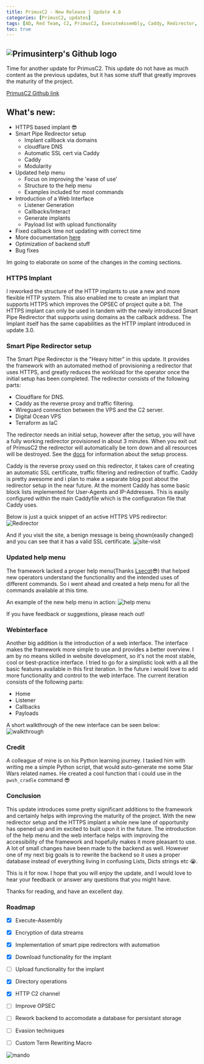 ```yaml
---
title: PrimusC2 - New Release | Update 4.0
categories: [PrimusC2, updates]
tags: [AD, Red Team, C2, PrimusC2, ExecuteAssembly, Caddy, Redirector, HTTPS]    
toc: true
---
```


![Primusinterp's Github logo](/assets/img/Primusc2.png)
--- 
Time for another update for PrimusC2. This update do not have as much content as the previous updates, but it has some stuff that greatly improves the maturity of the project. 

[PrimusC2 Github link](https://github.com/Primusinterp/PrimusC2)

## What's new:
- HTTPS based implant 😎 
- Smart Pipe Redirector setup
    + Implant callback via domains
    + cloudflare DNS
    + Automatic SSL cert via Caddy 
    + Caddy 
    + Modularity
- Updated help menu
    + Focus on improving the 'ease of use'
    + Structure to the help menu
    + Examples included for most commands
- Introduction of a Web Interface
    + Listener Generation 
    + Callbacks/Interact
    + Generate implants
    + Payload list with upload functionality 
- Fixed callback time not updating with correct time
- More documentation [here](https://primusinterp.com/PrimusC2/)
- Optimization of backend stuff
- Bug fixes

Im going to elaborate on some of the changes in the coming sections. 

### HTTPS Implant 
I reworked the structure of the HTTP implants to use a new and more flexible HTTP system. This also enabled me to create an implant that supports HTTPS which improves the OPSEC of project quite a bit. The HTTPS implant can only be used in tandem with the newly introduced Smart Pipe Redirector that supports using domains as the callback address. The Implant itself has the same capabilities as the HTTP implant introduced in update 3.0. 


### Smart Pipe Redirector setup
The Smart Pipe Redirector is the "Heavy hitter" in this update. It provides the framework with an automated method of provisioning a redirector that uses HTTPS, and greatly reduces the workload for the operator once the initial setup has been completed. The redirector consists of the following parts:

- Cloudflare for DNS.
- Caddy as the reverse proxy and traffic filtering.
- Wireguard connection between the VPS and the C2 server.
- Digital Ocean VPS
- Terraform as IaC

The redirector needs an initial setup, however after the setup, you will have a fully working redirector provisioned in about 3 minutes. When you exit out of PrimusC2 the redirector will automatically be torn down and all resources will be destroyed. See the [docs](https://primusinterp.com/PrimusC2/) for information about the setup process.

Caddy is the reverse proxy used on this redirector, it takes care of creating an automatic SSL certificate, traffic filtering and redirection of traffic. Caddy is pretty awesome and i plan to make a separate blog post about the redirector setup in the near future.  At the moment Caddy has some basic block lists implemented for User-Agents and IP-Addresses. This is easily configured within the main Caddyfile which is the configuration file that Caddy uses. 

Below is just a quick snippet of an active HTTPS VPS redirector:
![Redirector](/assets/img/Redirector_provisioned.png)

And if you visit the site, a benign message is being shown(easily changed) and you can see that it has a valid SSL certificate. 
![site-visit](/assets/img/caddy_block.png)

### Updated help menu
The framework lacked a proper help menu(Thanks [Lsecqt](https://www.youtube.com/watch?v=-yzP6Fwt9jo&t=3s)😎) that helped new operators understand the functionality and the intended uses of different commands. So i went ahead and created a help menu for all the commands available at this time. 

An example of the new help menu in action:
![help menu](/assets/img/Primus-help.gif)

If you have feedback or suggestions, please reach out!


### Webinterface
Another big addition is the introduction of a web interface. The interface makes the framework more simple to use and provides a better overview. I am by no means skilled in website development, so it's not the most stable, cool or best-practice interface. I tried to go for a simplistic look with a all the basic features available in this first iteration. In the future i would love to add more functionality and control to the web interface. The current iteration consists of the following parts:

- Home 
- Listener 
- Callbacks
- Payloads

A short walkthrough of the new interface can be seen below:
![walkthrough](/assets/img/Primus-web-walktrough.gif)

### Credit 
A colleague of mine []() is on his Python learning journey. I tasked him with writing me a simple Python script, that would auto-generate me some Star Wars related names. He created a cool function that i could use in the `pwsh_cradle` command 😎

### Conclusion
This update introduces some pretty significant additions to the framework and certainly helps with improving the maturity of the project. With the new redirector setup and the HTTPS implant a whole new lane of opportunity has opened up and im excited to built upon it in the future. The introduction of the help menu and the web interface helps with improving the accessibility of the framework and hopefully makes it more pleasant to use. A lot of small changes have been made to the backend as well. However one of my next big goals is to rewrite the backend so it uses a proper database instead of everything living in confusing Lists, Dicts strings etc 😭.


This is it for now. I hope that you will enjoy the update, and I would love to hear your feedback or answer any questions that you might have.

Thanks for reading, and have an excellent day.


### Roadmap
- [x] Execute-Assembly 
- [x] Encryption of data streams
- [x] Implementation of smart pipe redirectors with automation
- [x] Download functionality for the implant
- [ ] Upload functionality for the implant
- [x] Directory operations
- [x] HTTP C2 channel 
- [ ] Improve OPSEC
- [ ] Rework backend to accomodate a database for persistant storage
- [ ] Evasion techniques
- [ ] Custom Term Rewriting Macro


![mando](/assets/img/mando.gif)
  